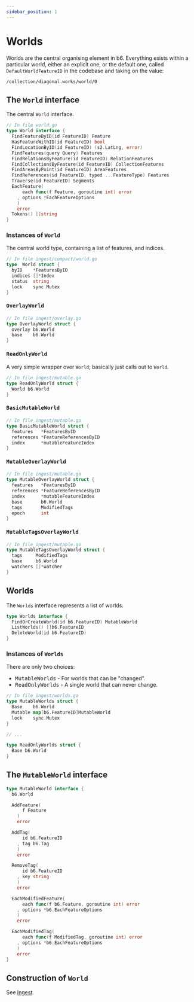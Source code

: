 ```yaml
---
sidebar_position: 1
---
```


# Worlds

Worlds are the central organising element in b6. Everything exists within a
particular world, either an explicit one, or the default one, called
`DefaultWorldFeatureID` in the codebase and taking on the value:

```
/collection/diagonal.works/world/0
```

## The `World` interface

The central `World` interface.

```go
// In file world.go
type World interface {
  FindFeatureByID(id FeatureID) Feature
  HasFeatureWithID(id FeatureID) bool
  FindLocationByID(id FeatureID) (s2.LatLng, error)
  FindFeatures(query Query) Features
  FindRelationsByFeature(id FeatureID) RelationFeatures
  FindCollectionsByFeature(id FeatureID) CollectionFeatures
  FindAreasByPoint(id FeatureID) AreaFeatures
  FindReferences(id FeatureID, typed ...FeatureType) Features
  Traverse(id FeatureID) Segments
  EachFeature(
      each func(f Feature, goroutine int) error
    , options *EachFeatureOptions
    )
    error
  Tokens() []string
}
```

### Instances of `World`


The central world type, containing a list of features, and indices.

```go
// In file ingest/compact/world.go
type  World struct {
  byID    *FeaturesByID
  indices []*Index
  status  string
  lock    sync.Mutex
}
```

#### <tt>OverlayWorld</tt>


```go
// In file ingest/overlay.go
type OverlayWorld struct {
  overlay b6.World
  base    b6.World
}
```


#### <tt>ReadOnlyWorld</tt>

A very simple wrapper over `World`; basically just calls out to `World`.

```go
// In file ingest/mutable.go
type ReadOnlyWorld struct {
  World b6.World
}
```

#### <tt>BasicMutableWorld</tt>

```go
// In file ingest/mutable.go
type BasicMutableWorld struct {
  features   *FeaturesByID
  references *FeatureReferencesByID
  index      *mutableFeatureIndex
}
```

#### <tt>MutableOverlayWorld</tt>

```go
// In file ingest/mutable.go
type MutableOverlayWorld struct {
  features   *FeaturesByID
  references *FeatureReferencesByID
  index      *mutableFeatureIndex
  base       b6.World
  tags       ModifiedTags
  epoch      int
}
```

#### <tt>MutableTagsOverlayWorld</tt>

```go
// In file ingest/mutable.go
type MutableTagsOverlayWorld struct {
  tags     ModifiedTags
  base     b6.World
  watchers []*watcher
}
```

## Worlds

The `Worlds` interface represents a list of worlds.

```go
type Worlds interface {
  FindOrCreateWorld(id b6.FeatureID) MutableWorld
  ListWorlds() []b6.FeatureID
  DeleteWorld(id b6.FeatureID)
}
```

### Instances of `Worlds`

There are only two choices:

- <tt>MutableWorlds</tt> - For worlds that can be "changed".
- <tt>ReadOnlyWorlds</tt> - A single world that can never change.

```go
// In file ingest/worlds.go
type MutableWorlds struct {
  Base    b6.World
  Mutable map[b6.FeatureID]MutableWorld
  lock    sync.Mutex
}

// ...

type ReadOnlyWorlds struct {
  Base b6.World
}
```

## The `MutableWorld` interface


```go
type MutableWorld interface {
  b6.World

  AddFeature(
      f Feature
    )
    error

  AddTag(
      id b6.FeatureID
    , tag b6.Tag
    )
    error

  RemoveTag(
      id b6.FeatureID
    , key string
    )
    error

  EachModifiedFeature(
      each func(f b6.Feature, goroutine int) error
    , options *b6.EachFeatureOptions
    )
    error

  EachModifiedTag(
      each func(f ModifiedTag, goroutine int) error
    , options *b6.EachFeatureOptions
    )
    error
}
```

## Construction of `World`

See [Ingest](./ingest).
